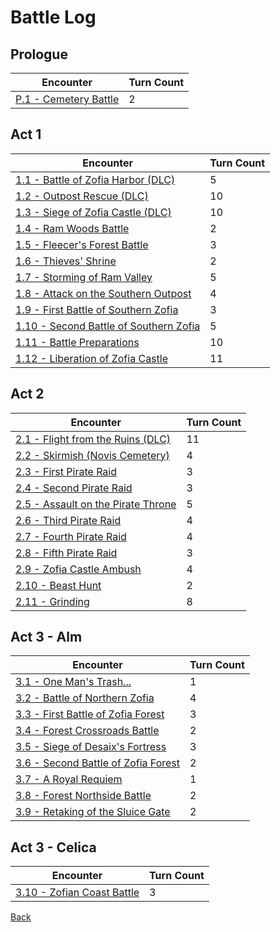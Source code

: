 # Battle Log

## Prologue

| Encounter                                | Turn Count |
| ---------------------------------------- | ---------- |
| [P.1 - Cemetery Battle](Prologue/P.1.md) | 2          |

## Act 1

| Encounter                                                | Turn Count |
| -------------------------------------------------------- | ---------- |
| [1.1 - Battle of Zofia Harbor (DLC)](Act.1/A1.1.md)      | 5          |
| [1.2 - Outpost Rescue (DLC)](Act.1/A1.2.md)              | 10         |
| [1.3 - Siege of Zofia Castle (DLC)](Act.1/A1.3.md)       | 10         |
| [1.4 - Ram Woods Battle](Act.1/A1.4.md)                  | 2          |
| [1.5 - Fleecer's Forest Battle](Act.1/A1.5.md)           | 3          |
| [1.6 - Thieves' Shrine](Act.1/A1.6.md)                   | 2          |
| [1.7 - Storming of Ram Valley](Act.1/A1.7.md)            | 5          |
| [1.8 - Attack on the Southern Outpost](Act.1/A1.8.md)    | 4          |
| [1.9 - First Battle of Southern Zofia](Act.1/A1.9.md)    | 3          |
| [1.10 - Second Battle of Southern Zofia](Act.1/A1.10.md) | 5          |
| [1.11 - Battle Preparations](Act.1/A1.11.md)             | 10         |
| [1.12 - Liberation of Zofia Castle](Act.1/A1.12.md)      | 11         |

## Act 2

| Encounter                                           | Turn Count |
| --------------------------------------------------- | ---------- |
| [2.1 - Flight from the Ruins (DLC)](Act.2/A2.1.md)  | 11         |
| [2.2 - Skirmish (Novis Cemetery)](Act.2/A2.2.md)    | 4          |
| [2.3 - First Pirate Raid](Act.2/A2.3.md)            | 3          |
| [2.4 - Second Pirate Raid](Act.2/A2.4.md)           | 3          |
| [2.5 - Assault on the Pirate Throne](Act.2/A2.5.md) | 5          |
| [2.6 - Third Pirate Raid](Act.2/A2.6.md)            | 4          |
| [2.7 - Fourth Pirate Raid](Act.2/A2.7.md)           | 4          |
| [2.8 - Fifth Pirate Raid](Act.2/A2.8.md)            | 3          |
| [2.9 - Zofia Castle Ambush](Act.2/A2.9.md)          | 4          |
| [2.10 - Beast Hunt](Act.2/A2.10.md)                 | 2          |
| [2.11 - Grinding](Act.2/A2.11.md)                   | 8          |

## Act 3 - Alm

| Encounter                                                | Turn Count |
| -------------------------------------------------------- | ---------- |
| [3.1 - One Man's Trash...](Act.3/A3.Alm.1.md)            | 1          |
| [3.2 - Battle of Northern Zofia](Act.3/A3.Alm.2.md)      | 4          |
| [3.3 - First Battle of Zofia Forest](Act.3/A3.Alm.3.md)  | 3          |
| [3.4 - Forest Crossroads Battle](Act.3/A3.Alm.4.md)      | 2          |
| [3.5 - Siege of Desaix's Fortress](Act.3/A3.Alm.5.md)    | 3          |
| [3.6 - Second Battle of Zofia Forest](Act.3/A3.Alm.6.md) | 2          |
| [3.7 - A Royal Requiem](Act.3/A3.Alm.7.md)               | 1          |
| [3.8 - Forest Northside Battle](Act.3/A3.Alm.8.md)       | 2          |
| [3.9 - Retaking of the Sluice Gate](Act.3/A3.Alm.9.md)   | 2          |

## Act 3 - Celica

| Encounter                                          | Turn Count |
| -------------------------------------------------- | ---------- |
| [3.10 - Zofian Coast Battle](Act.3/A3.Celica.1.md) | 3          |

[Back](../README.md)
